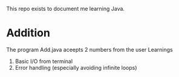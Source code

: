 This repo exists to document me learning Java. 
# Addition
The program Add.java aceepts 2 numbers from the user
Learnings
1. Basic I/O from terminal 
2. Error handling (especially avoiding infinite loops)
